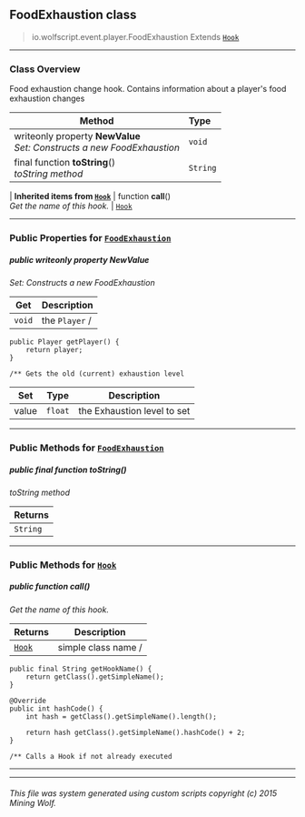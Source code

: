 ## FoodExhaustion __class__

>io.wolfscript.event.player.FoodExhaustion
>Extends [`Hook`](..\..\hook\Hook.md)

---

### Class Overview

Food exhaustion change hook. Contains information about a player's food exhaustion changes

Method | Type   
--- | :--- 
 writeonly property __NewValue__ <br> _Set: Constructs a new FoodExhaustion_ | `void`
final function __toString__() <br> _toString method_ | `String`
 |
__Inherited items from [`Hook`](..\..\hook\Hook.md)__ |
 function __call__() <br> _Get the name of this hook._ | [`Hook`](..\..\hook\Hook.md)





---


### Public Properties for [`FoodExhaustion`](FoodExhaustion.md)

##### <a id='newvalue'></a>public  writeonly property __NewValue__

_Set: Constructs a new FoodExhaustion_

Get | Description
--- | --- 
`void` | the `Player` /
    public Player getPlayer() {
        return player;
    }

    /** Gets the old (current) exhaustion level

Set | Type | Description  
--- | --- | --- 
value | `float` | the Exhaustion level to set


---

### Public Methods for [`FoodExhaustion`](FoodExhaustion.md)

##### <a id='tostring'></a>public final function __toString__()

_toString method_

Returns | 
--- | 
`String` |


---

### Public Methods for [`Hook`](..\..\hook\Hook.md)

##### <a id='call'></a>public  function __call__()

_Get the name of this hook._

Returns | Description
--- | --- 
[`Hook`](..\..\hook\Hook.md) | simple class name /
    public final String getHookName() {
        return getClass().getSimpleName();
    }

    @Override
    public int hashCode() {
        int hash = getClass().getSimpleName().length();

        return hash getClass().getSimpleName().hashCode() + 2;
    }

    /** Calls a Hook if not already executed


---


---


###### This file was system generated using custom scripts copyright (c) 2015 Mining Wolf.
	

